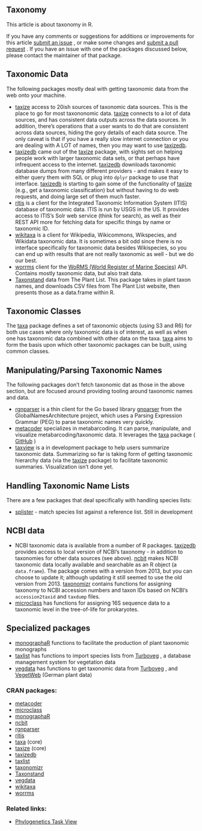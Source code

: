 ## Taxonomy

<div>

This article is about taxonomy in R.

If you have any comments or suggestions for additions or improvements
for this article [submit an
issue](https://github.com/ropensci/taxonomy/issues) , or make some
changes and [submit a pull
request](https://github.com/ropensci/taxonomy/pulls) . If you have an
issue with one of the packages discussed below, please contact the
maintainer of that package.

## Taxonomic Data

The following packages mostly deal with getting taxonomic data from the
web onto your machine.

  - [taxize](https://cran.rstudio.com/web/packages/taxize/index.html) access to 20ish sources of
    taxonomic data sources. This is the place to go for most taxononomic
    data. [taxize](https://cran.rstudio.com/web/packages/taxize/index.html) connects to a lot of
    data sources, and has consistent data outputs across the data
    sources. In addition, there’s operations that a user wants to do
    that are consistent across data sources, hiding the gory details of
    each data source. The only caveat is that if you have a really slow
    internet connection or you are dealing with A LOT of names, then you
    may want to use [taxizedb](https://cran.rstudio.com/web/packages/taxizedb/index.html).
  - [taxizedb](https://cran.rstudio.com/web/packages/taxizedb/index.html) came out of the
    [taxize](https://cran.rstudio.com/web/packages/taxize/index.html) package, with sights set on
    helping people work with larger taxonomic data sets, or that perhaps
    have infrequent access to the internet.
    [taxizedb](https://cran.rstudio.com/web/packages/taxizedb/index.html) downloads taxonomic
    database dumps from many different providers - and makes it easy to
    either query them with SQL or plug into `dplyr` package to use that
    interface. [taxizedb](https://cran.rstudio.com/web/packages/taxizedb/index.html) is starting
    to gain some of the functionality of
    [taxize](https://cran.rstudio.com/web/packages/taxize/index.html) (e.g., get a taxonomic
    classification) but without having to do web requests, and doing
    large set of them much faster.
  - [ritis](https://cran.rstudio.com/web/packages/ritis/index.html) is a client for the Integrated
    Taxonomic Information System (ITIS) database of taxonomic data. ITIS
    is run by USGS in the US. It provides access to ITIS’s Solr web
    service (think for search), as well as their REST API more for
    fetching data for specific things by name or taxonomic ID.
  - [wikitaxa](https://cran.rstudio.com/web/packages/wikitaxa/index.html) is a client for
    Wikipedia, Wikicommons, Wikspecies, and Wikidata taxonomic data. It
    is sometimes a bit odd since there is no interface specifically for
    taxonomic data besides Wikispecies, so you can end up with results
    that are not really taxonomic as well - but we do our best.
  - [worrms](https://cran.rstudio.com/web/packages/worrms/index.html) client for the [WoRMS (World
    Register of Marine Species)](http://www.marinespecies.org/) API.
    Contains mostly taxonomic data, but also trait data.
  - [Taxonstand](https://cran.rstudio.com/web/packages/Taxonstand/index.html) data from The Plant
    List. This package takes in plant taxon names, and downloads CSV
    files from The Plant List website, then presents those as a
    data.frame within R.

## Taxonomic Classes

The [taxa](https://cran.rstudio.com/web/packages/taxa/index.html) package defines a set of
taxonomic objects (using S3 and R6) for both use cases where only
taxonomic data is of interest, as well as when one has taxonomic data
combined with other data on the taxa.
[taxa](https://cran.rstudio.com/web/packages/taxa/index.html) aims to form the basis upon which
other taxonomic packages can be built, using common classes.

## Manipulating/Parsing Taxonomic Names

The following packages don’t fetch taxonomic dat as those in the above
section, but are focused around providing tooling around taxonomic names
and data.

  - [rgnparser](https://cran.rstudio.com/web/packages/rgnparser/index.html) is a thin client for
    the Go based library [gnparser](https://gitlab.com/gogna/gnparser)
    from the GlobalNamesArchitecture project, which uses a Parsing
    Expression Grammar (PEG) to parse taxonomic names very quickly.
  - [metacoder](https://cran.rstudio.com/web/packages/metacoder/index.html) specializes in
    metabarcoding. It can parse, manipulate, and visualize
    metabarcoding/taxonomic data. It leverages the
    [taxa](https://cran.rstudio.com/web/packages/taxa/index.html) package (
    [GitHub](https://github.com/grunwaldlab/metacoder) )
  - [taxview](https://github.com/ropensci/taxview) is a in development
    package to help users summarize taxonomic data. Summarizing so far
    is taking form of getting taxonomic hierarchy data (via the
    [taxize](https://cran.rstudio.com/web/packages/taxize/index.html) package) to facilitate
    taxonomic summaries. Visualization isn’t done yet.

## Handling Taxonomic Name Lists

There are a few packages that deal specifically with handling species
lists:

  - [splister](https://github.com/sckott/splister) - match species list
    against a reference list. Still in development

## NCBI data

  - NCBI taxonomic data is available from a number of R packages.
    [taxizedb](https://cran.rstudio.com/web/packages/taxizedb/index.html) provides access to local
    version of NCBI’s taxonomy - in addition to taxonomies for other
    data sources (see above). [ncbit](https://cran.rstudio.com/web/packages/ncbit/index.html)
    makes NCBI taxonomic data locally available and searchable as an R
    object (a `data.frame`). The package comes with a version from 2013,
    but you can choose to update it; although updating it still seemed
    to use the old version from 2013.
    [taxonomizr](https://cran.rstudio.com/web/packages/taxonomizr/index.html) contains functions
    for assigning taxonomy to NCBI accession numbers and taxon IDs based
    on NCBI’s `accession2taxid` and `taxdump` files.
  - [microclass](https://cran.rstudio.com/web/packages/microclass/index.html) has functions for
    assigning 16S sequence data to a taxonomic level in the tree-of-life
    for prokaryotes.

## Specialized packages

  - [monographaR](https://cran.rstudio.com/web/packages/monographaR/index.html) functions to
    facilitate the production of plant taxonomic monographs
  - [taxlist](https://cran.rstudio.com/web/packages/taxlist/index.html) has functions to import
    species lists from
    [Turboveg](https://www.synbiosys.alterra.nl/turboveg/) , a database
    management system for vegetation data
  - [vegdata](https://cran.rstudio.com/web/packages/vegdata/index.html) has functions to get
    taxonomic data from
    [Turboveg](https://www.synbiosys.alterra.nl/turboveg/) , and
    [VegetWeb](https://www.vegetweb.de/) (German plant data)

</div>

### CRAN packages:

  - [metacoder](https://cran.rstudio.com/web/packages/metacoder/index.html)
  - [microclass](https://cran.rstudio.com/web/packages/microclass/index.html)
  - [monographaR](https://cran.rstudio.com/web/packages/monographaR/index.html)
  - [ncbit](https://cran.rstudio.com/web/packages/ncbit/index.html)
  - [rgnparser](https://cran.rstudio.com/web/packages/rgnparser/index.html)
  - [ritis](https://cran.rstudio.com/web/packages/ritis/index.html)
  - [taxa](https://cran.rstudio.com/web/packages/taxa/index.html) (core)
  - [taxize](https://cran.rstudio.com/web/packages/taxize/index.html) (core)
  - [taxizedb](https://cran.rstudio.com/web/packages/taxizedb/index.html)
  - [taxlist](https://cran.rstudio.com/web/packages/taxlist/index.html)
  - [taxonomizr](https://cran.rstudio.com/web/packages/taxonomizr/index.html)
  - [Taxonstand](https://cran.rstudio.com/web/packages/Taxonstand/index.html)
  - [vegdata](https://cran.rstudio.com/web/packages/vegdata/index.html)
  - [wikitaxa](https://cran.rstudio.com/web/packages/wikitaxa/index.html)
  - [worrms](https://cran.rstudio.com/web/packages/worrms/index.html)

### Related links:

  - [Phylogenetics Task
    View](https://cran.rstudio.com/web/views/Phylogenetics.html)
